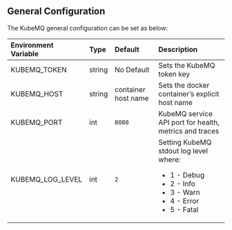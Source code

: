 ## General Configuration

The KubeMQ general configuration can be set as below:

| Environment Variable | Type   | Default             | Description                                                                                                                                    |
|:---------------------|:-------|:--------------------|:-----------------------------------------------------------------------------------------------------------------------------------------------|
| KUBEMQ_TOKEN         | string | No Default          | Sets the KubeMQ token key                                                                                                                          |
| KUBEMQ_HOST          | string | container host name | Sets the docker container’s explicit host name                                                                                                   |
| KUBEMQ_PORT          | int    | `8080`              | KubeMQ service API port for health, metrics and traces                                                                                         |
| KUBEMQ_LOG_LEVEL     | int    | `2`                 | Setting KubeMQ stdout log level where:  <ul><li>1 - Debug</li><li>2 - Info</li><li>3 - Warn</li><li>4 - Error</li></li><li>5 - Fatal</li></ul> |

